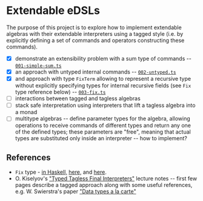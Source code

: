 # Extendable eDSLs

The purpose of this project is to explore how to implement extendable algebras with their extendable interpreters using a tagged style (i.e. by explicitly defining a set of commands and operators constructing these commands).

- [x] demonstrate an extensibility problem with a sum type of commands -- [`001-simple-sum.ts`](/001-simple-sum.ts)
- [x] an approach with untyped internal commands -- [`002-untyped.ts`](/002-untyped.ts)
- [x] and approach with type `FixTerm` allowing to represent a recursive type without explicitly specifying types for internal recursive fields (see `Fix` type reference below) -- [`003-fix.ts`](/003-fix.ts)
- [ ] interactions between tagged and tagless algebras
- [ ] stack safe interpretation using interpreters that lift a tagless algebra into a monad
- [ ] multitype algebras -- define parameter types for the algebra, allowing operations to receive commands of different types and return any one of the defined types; these parameters are "free", meaning that actual types are substituted only inside an interpreter -- how to implement?

## References

- `Fix` type - [in Haskell,](https://en.wikibooks.org/wiki/Haskell/Fix_and_recursion) [here,](https://github.com/gcanti/recursion-schemes-ts/blob/master/src/index.ts) and [here](https://github.com/YBogomolov/ts-recursion-schemes-playground/blob/master/src/types/fix.ts).
- O. Kiselyov's ["Typed Tagless Final Interpreters"](https://okmij.org/ftp/tagless-final/course/lecture.pdf) lecture notes -- first few pages describe a tagged approach along with some useful references, e.g. W. Swierstra's paper ["Data types a la carte"](http://www.cs.ru.nl/~W.Swierstra/Publications/DataTypesALaCarte.pdf)
